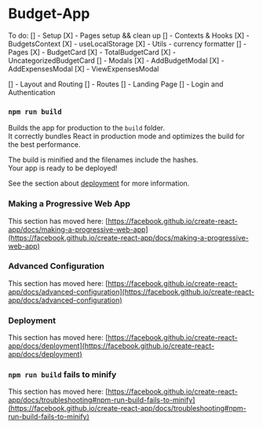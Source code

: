 # Budget-App

To do:
[] - Setup
    [X] - Pages setup && clean up
    [] - Contexts & Hooks
        [X] - BudgetsContext
        [X] - useLocalStorage
        [X] - Utils - currency formatter
[] - Pages
    [X] - BudgetCard
    [X] - TotalBudgetCard
    [X] - UncategorizedBudgetCard
[] - Modals
    [X] - AddBudgetModal
    [X] - AddExpensesModal
    [X] - ViewExpensesModal

[] - Layout and Routing
    [] - Routes
    [] - Landing Page
    [] - Login and Authentication

































### `npm run build`

Builds the app for production to the `build` folder.\
It correctly bundles React in production mode and optimizes the build for the best performance.

The build is minified and the filenames include the hashes.\
Your app is ready to be deployed!

See the section about [deployment](https://facebook.github.io/create-react-app/docs/deployment) for more information.



### Making a Progressive Web App

This section has moved here: [https://facebook.github.io/create-react-app/docs/making-a-progressive-web-app](https://facebook.github.io/create-react-app/docs/making-a-progressive-web-app)

### Advanced Configuration

This section has moved here: [https://facebook.github.io/create-react-app/docs/advanced-configuration](https://facebook.github.io/create-react-app/docs/advanced-configuration)

### Deployment

This section has moved here: [https://facebook.github.io/create-react-app/docs/deployment](https://facebook.github.io/create-react-app/docs/deployment)

### `npm run build` fails to minify

This section has moved here: [https://facebook.github.io/create-react-app/docs/troubleshooting#npm-run-build-fails-to-minify](https://facebook.github.io/create-react-app/docs/troubleshooting#npm-run-build-fails-to-minify)
